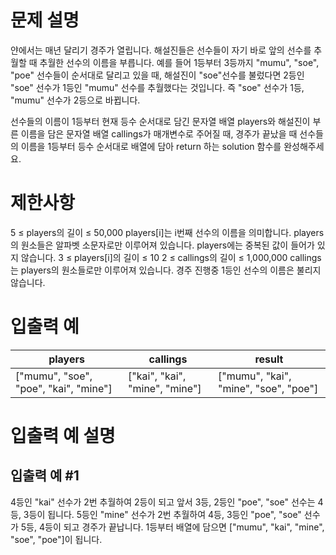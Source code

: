 # 문제 설명
얀에서는 매년 달리기 경주가 열립니다. 해설진들은 선수들이 자기 바로 앞의 선수를 추월할 때 추월한 선수의 이름을 부릅니다. 예를 들어 1등부터 3등까지 "mumu", "soe", "poe" 선수들이 순서대로 달리고 있을 때, 해설진이 "soe"선수를 불렀다면 2등인 "soe" 선수가 1등인 "mumu" 선수를 추월했다는 것입니다. 즉 "soe" 선수가 1등, "mumu" 선수가 2등으로 바뀝니다.

선수들의 이름이 1등부터 현재 등수 순서대로 담긴 문자열 배열 players와 해설진이 부른 이름을 담은 문자열 배열 callings가 매개변수로 주어질 때, 경주가 끝났을 때 선수들의 이름을 1등부터 등수 순서대로 배열에 담아 return 하는 solution 함수를 완성해주세요.

# 제한사항
5 ≤ players의 길이 ≤ 50,000
players[i]는 i번째 선수의 이름을 의미합니다.
players의 원소들은 알파벳 소문자로만 이루어져 있습니다.
players에는 중복된 값이 들어가 있지 않습니다.
3 ≤ players[i]의 길이 ≤ 10
2 ≤ callings의 길이 ≤ 1,000,000
callings는 players의 원소들로만 이루어져 있습니다.
경주 진행중 1등인 선수의 이름은 불리지 않습니다.
# 입출력 예
|players	|callings	|result|
|--|----|----|
|["mumu", "soe", "poe", "kai", "mine"]|	["kai", "kai", "mine", "mine"]|	["mumu", "kai", "mine", "soe", "poe"]|

# 입출력 예 설명
## 입출력 예 #1

4등인 "kai" 선수가 2번 추월하여 2등이 되고 앞서 3등, 2등인 "poe", "soe" 선수는 4등, 3등이 됩니다. 5등인 "mine" 선수가 2번 추월하여 4등, 3등인 "poe", "soe" 선수가 5등, 4등이 되고 경주가 끝납니다. 1등부터 배열에 담으면 ["mumu", "kai", "mine", "soe", "poe"]이 됩니다.